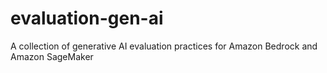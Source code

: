 # evaluation-gen-ai
A collection of generative AI evaluation practices for Amazon Bedrock and Amazon SageMaker
